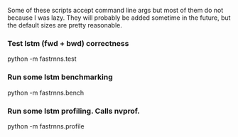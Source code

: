 Some of these scripts accept command line args but most of them do not because
I was lazy. They will probably be added sometime in the future, but the default
sizes are pretty reasonable.

### Test lstm (fwd + bwd) correctness
python -m fastrnns.test

### Run some lstm benchmarking
python -m fastrnns.bench

### Run some lstm profiling. Calls nvprof.
python -m fastrnns.profile

